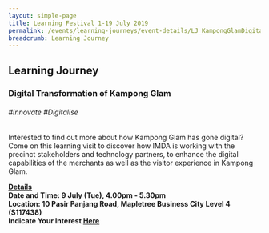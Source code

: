 ```yaml
---
layout: simple-page
title: Learning Festival 1-19 July 2019
permalink: /events/learning-journeys/event-details/LJ_KampongGlamDigital
breadcrumb: Learning Journey
---
```


## Learning Journey
### Digital Transformation of Kampong Glam

###### _#Innovate_ _#Digitalise_

Interested to find out more about how Kampong Glam has gone digital? Come on this learning visit to discover how IMDA is working with the precinct stakeholders and technology partners, to enhance the digital capabilities of the merchants as well as the visitor experience in Kampong Glam. 

<b><u>Details</u><br>
**Date and Time: 9 July (Tue), 4.00pm - 5.30pm** <br>
**Location: 10 Pasir Panjang Road, Mapletree Business City Level 4 (S117438)** <br>
**Indicate Your Interest [Here](https://www.eventbrite.sg/e/digital-transformation-of-kampong-glam-tickets-63643858494)** 

